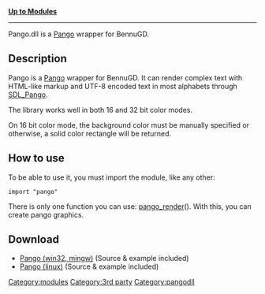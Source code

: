 [**Up to Modules**](Modules "wikilink")

------------------------------------------------------------------------

Pango.dll is a [Pango](http://www.pango.org) wrapper for BennuGD.

Description
-----------

Pango is a [Pango](http://www.pango.org) wrapper for BennuGD. It can
render complex text with HTML-like markup and UTF-8 encoded text in most
alphabets through [SDL\_Pango](http://sdlpango.sourceforge.net).

The library works well in both 16 and 32 bit color modes.

On 16 bit color mode, the background color must be manually specified or
otherwise, a solid color rectangle will be returned.

How to use
----------

To be able to use it, you must import the module, like any other:

    import "pango"

There is only one function you can use:
[pango\_render](pango_render "wikilink")(). With this, you can create
pango graphics.

Download
--------

-   [Pango (win32, mingw)](Media:Pango-mingw-win32.zip "wikilink")
    (Source & example included)
-   [Pango (linux)](Media:Pango.zip "wikilink") (Source &
    example included)

<Category:modules> [Category:3rd party](Category:3rd_party "wikilink")
<Category:pangodll>
